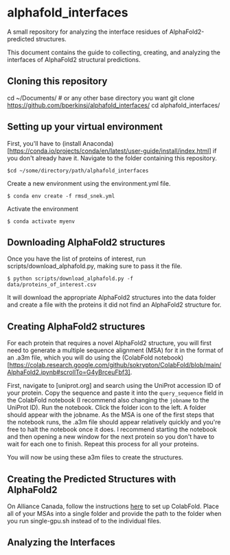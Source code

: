 # alphafold_interfaces

A small repository for analyzing the interface residues of AlphaFold2-predicted structures.

This document contains the guide to collecting, creating, and analyzing the interfaces of AlphaFold2 structural predictions.

## Cloning this repository
cd ~/Documents/  # or any other base directory you want
git clone https://github.com/bperkinsj/alphafold_interfaces/
cd alphafold_interfaces/

## Setting up your virtual environment
First, you'll have to (install Anaconda)[https://conda.io/projects/conda/en/latest/user-guide/install/index.html] if you don't already have it.
Navigate to the folder containing this repository.

```
$cd ~/some/directory/path/alphafold_interfaces
```

Create a new environment using the environment.yml file.

```
$ conda env create -f rmsd_snek.yml
```

Activate the environment

```
$ conda activate myenv
```

## Downloading AlphaFold2 structures
Once you have the list of proteins of interest, run scripts/download_alphafold.py, making sure to pass it the file.

```
$ python scripts/download_alphafold.py -f data/proteins_of_interest.csv
```

It will download the appropriate AlphaFold2 structures into the data folder and create a file with the proteins it did not find an AlphaFold2 structure for.

## Creating AlphaFold2 structures
For each protein that requires a novel AlphaFold2 structure, you will first need to generate a multiple sequence alignment (MSA) for it in the format of an .a3m file, which you will do using the (ColabFold notebook)[https://colab.research.google.com/github/sokrypton/ColabFold/blob/main/AlphaFold2.ipynb#scrollTo=G4yBrceuFbf3].

First, navigate to [uniprot.org] and search using the UniProt accession ID of your protein. Copy the sequence and paste it into the ```query_sequence``` field in the ColabFold notebook (I recommend also changing the ```jobname``` to the UniProt ID). Run the notebook. Click the folder icon to the left. A folder should appear with the jobname. As the MSA is one of the first steps that the notebook runs, the .a3m file should appear relatively quickly and you're free to halt the notebook once it does. I recommend starting the notebook and then opening a new window for the next protein so you don't have to wait for each one to finish. Repeat this process for all your proteins.

You will now be using these a3m files to create the structures.

## Creating the Predicted Structures with AlphaFold2
On Alliance Canada, follow the instructions [here](https://github.com/alirezaomidi/colabfold-scripts) to set up ColabFold. Place all of your MSAs into a single folder and provide the path to the folder when you run single-gpu.sh instead of to the individual files.

## Analyzing the Interfaces
